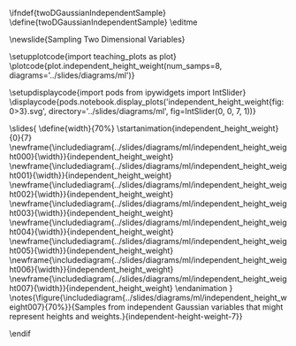 \ifndef{twoDGaussianIndependentSample}
\define{twoDGaussianIndependentSample}
\editme

\newslide{Sampling Two Dimensional Variables}

\setupplotcode{import teaching_plots as plot}
\plotcode{plot.independent_height_weight(num_samps=8, 
                               diagrams='../slides/diagrams/ml')}
							   
							
\setupdisplaycode{import pods
from ipywidgets import IntSlider}
\displaycode{pods.notebook.display_plots('independent_height_weight{fig:0>3}.svg', 
                            directory='../slides/diagrams/ml', 
							fig=IntSlider(0, 0, 7, 1))}

\slides{
\define{width}{70%}
\startanimation{independent_height_weight}{0}{7}
\newframe{\includediagram{../slides/diagrams/ml/independent_height_weight000}{\width}}{independent_height_weight}
\newframe{\includediagram{../slides/diagrams/ml/independent_height_weight001}{\width}}{independent_height_weight}
\newframe{\includediagram{../slides/diagrams/ml/independent_height_weight002}{\width}}{independent_height_weight}
\newframe{\includediagram{../slides/diagrams/ml/independent_height_weight003}{\width}}{independent_height_weight}
\newframe{\includediagram{../slides/diagrams/ml/independent_height_weight004}{\width}}{independent_height_weight}
\newframe{\includediagram{../slides/diagrams/ml/independent_height_weight005}{\width}}{independent_height_weight}
\newframe{\includediagram{../slides/diagrams/ml/independent_height_weight006}{\width}}{independent_height_weight}
\newframe{\includediagram{../slides/diagrams/ml/independent_height_weight007}{\width}}{independent_height_weight}
\endanimation
}
\notes{\figure{\includediagram{../slides/diagrams/ml/independent_height_weight007}{70%}}{Samples from independent Gaussian variables that might represent heights and weights.}{independent-height-weight-7}}

\endif
